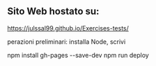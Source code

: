 ## Sito Web hostato su:
[https://julssal99.github.io/Exercises-tests/
](https://julssal99.github.io/Exercises-tests/)


perazioni preliminari: installa Node, scrivi

npm install gh-pages --save-dev
npm run deploy
